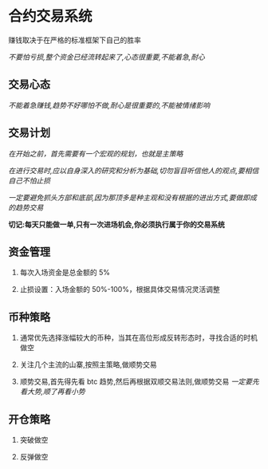# 合约交易系统

赚钱取决于在严格的标准框架下自己的胜率

_不要怕亏损,整个资金已经流转起来了,心态很重要,不能着急,耐心_

## 交易心态

_不能着急赚钱,趋势不好哪怕不做,耐心是很重要的,不能被情绪影响_

## 交易计划

_在开始之前，首先需要有一个宏观的规划，也就是主策略_

_在进行交易时,应以自身深入的研究和分析为基础,切勿盲目听信他人的观点,要相信自己不怕止损_

_一定要避免抓头方部和底部,因为那顶多是种主观和没有根据的进出方式,要做即成的趋势交易_

**切记:每天只能做一单,只有一次进场机会,你必须执行属于你的交易系统**

## 资金管理

1. 每次入场资金是总金额的 5%

2. 止损设置：入场金额的 50%-100%，根据具体交易情况灵活调整

## 币种策略

1. 通常优先选择涨幅较大的币种，当其在高位形成反转形态时，寻找合适的时机做空

2. 关注几个主流的山寨,按照主策略,做顺势交易

3. 顺势交易,首先得先看 btc 趋势,然后再根据双顺交易法则,做顺势交易 _一定要先看大势,顺了再看小势_

## 开仓策略

1. 突破做空

2. 反弹做空
